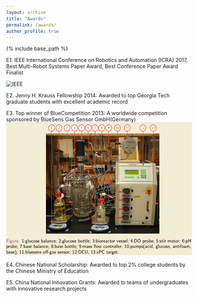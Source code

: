 ```yaml
---
layout: archive
title: "Awards"
permalink: /awards/
author_profile: true
---
```


{% include base_path %}

E1. IEEE International Conference on Robotics and Automation (ICRA) 2017,  Best Multi-Robot Systems Paper Award, Best Conference Paper Award Finalist

<img src="/images/robotarium1.png" alt="IEEE" style="width:600px;height:360px;">

E2. Jenny H. Krauss Fellowship 2014: Awarded to top Georgia Tech graduate students with excellent academic record

E3. Top winner of BlueCompetition 2013: A worldwide competition sponsored by BlueSens Gas Sensor GmbH(Germany)
<img src="/images/blueAward.png" alt="IEEE" style="width:600px;height:360px;">

E4. Chinese National Scholarship: Awarded to top 2% college students by the Chinese Ministry of Education

E5. China National Innovation Grants: Awarded to teams of undergraduates with innovative research projects
